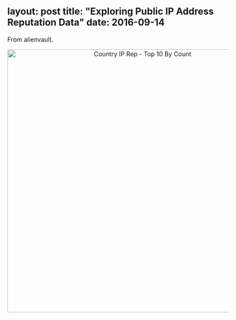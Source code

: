 layout: post
title: "Exploring Public IP Address Reputation Data"
date: 2016-09-14
---
From alienvault.
<div>
    <a href="https://plot.ly/~haydenplotly/2/" target="_blank" title="Country IP Rep - Top 10 By Count" style="display: block; text-align: center;"><img src="https://plot.ly/~haydenplotly/2.png" alt="Country IP Rep - Top 10 By Count" style="max-width: 100%;width: 600px;"  width="600" onerror="this.onerror=null;this.src='https://plot.ly/404.png';" /></a>
    <script data-plotly="haydenplotly:2"  src="https://plot.ly/embed.js" async></script>
</div>

